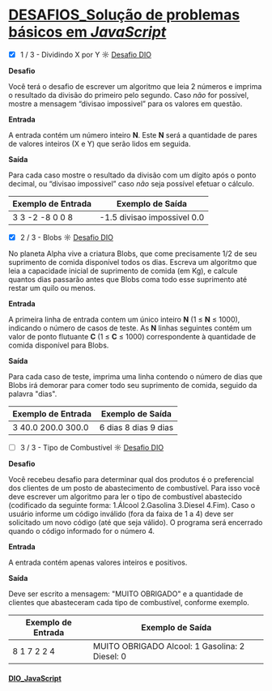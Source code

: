 # [DESAFIOS_Solução de problemas básicos em *JavaScript*](https://github.com/kakanew/DIO_JavaScript/tree/master/DESAFIOS_Solucao_Problemas_Basicos_JavaScript)

- [x] 1 / 3 - Dividindo X por Y ☼ [Desafio DIO](https://web.digitalinnovation.one/coding/solucao-de-problemas-basicos-em-javascript/algorithm/dividindo-x-por-y)

**Desafio**

Você terá o desafio de escrever um algoritmo que leia 2 números e imprima o resultado da divisão do primeiro pelo segundo. Caso *não* for possível, mostre a mensagem “divisao impossivel” para os valores em questão.

**Entrada**

A entrada contém um número inteiro **N**. Este **N** será a quantidade de pares de valores inteiros (X e Y) que serão lidos em seguida.

**Saída**

Para cada caso mostre o resultado da divisão com um dígito após o ponto decimal, ou “divisao impossivel” caso *não* seja possível efetuar o cálculo.

| Exemplo de Entrada | Exemplo de Saída            |
| ------------------ | --------------------------- |
| 3 3 -2 -8 0 0 8    | -1.5 divisao impossivel 0.0 |

- [x] 2 / 3 - Blobs ☼ [Desafio DIO](https://web.digitalinnovation.one/coding/solucao-de-problemas-basicos-em-javascript/algorithm/blobs)

No planeta Alpha vive a criatura Blobs, que come precisamente 1/2 de seu suprimento de comida disponível todos os dias. Escreva um algoritmo que leia a capacidade inicial de suprimento de comida (em Kg), e calcule quantos dias passarão antes que Blobs coma todo esse suprimento até restar um quilo ou menos.

**Entrada**

A primeira linha de entrada contem um único inteiro **N** (1 ≤ **N** ≤ 1000), indicando o número de casos de teste. As **N** linhas seguintes contém um valor de ponto flutuante **C** (1 ≤ **C** ≤ 1000) correspondente à quantidade de comida disponível para Blobs.

**Saída**

Para cada caso de teste, imprima uma linha contendo o número de dias que Blobs irá demorar para comer todo seu suprimento de comida, seguido da palavra "dias". 

| Exemplo de Entrada | Exemplo de Saída     |
| ------------------ | -------------------- |
| 3 40.0 200.0 300.0 | 6 dias 8 dias 9 dias |

- [ ] 3 / 3 - Tipo de Combustível ☼ [Desafio DIO](https://web.digitalinnovation.one/coding/solucao-de-problemas-basicos-em-javascript/algorithm/tipo-de-combustivel)

**Desafio**

Você recebeu desafio para determinar qual dos produtos é o preferencial dos clientes de um posto de abastecimento de combustível. Para isso você deve escrever um algoritmo para ler o tipo de combustível abastecido (codificado da seguinte forma: 1.Álcool 2.Gasolina 3.Diesel 4.Fim). Caso o usuário informe um código inválido (fora da faixa de 1 a 4) deve ser solicitado um novo código (até que seja válido). O programa será encerrado quando o código informado for o número 4.

**Entrada**

A entrada contém apenas valores inteiros e positivos.

**Saída**

Deve ser escrito a mensagem: "MUITO OBRIGADO" e a quantidade de clientes que abasteceram cada tipo de combustível, conforme exemplo.

 

| Exemplo de Entrada | Exemplo de Saída                               |
| ------------------ | ---------------------------------------------- |
| 8 1 7 2 2 4        | MUITO OBRIGADO Alcool: 1 Gasolina: 2 Diesel: 0 |

#### [DIO_JavaScript](https://github.com/kakanew/DIO_JavaScript)

